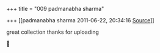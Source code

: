 +++
title = "009 padmanabha sharma"

+++
[[padmanabha sharma	2011-06-22, 20:34:16 [Source](https://groups.google.com/g/samskrita/c/rVDQ4j4TST8)]]



great collection thanks for uploading



